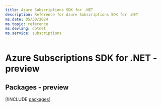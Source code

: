 ```yaml
---
title: Azure Subscriptions SDK for .NET
description: Reference for Azure Subscriptions SDK for .NET
ms.date: 05/30/2024
ms.topic: reference
ms.devlang: dotnet
ms.service: subscriptions
---
```

# Azure Subscriptions SDK for .NET - preview
## Packages - preview
[!INCLUDE [packages](subscriptions-index.md)]
